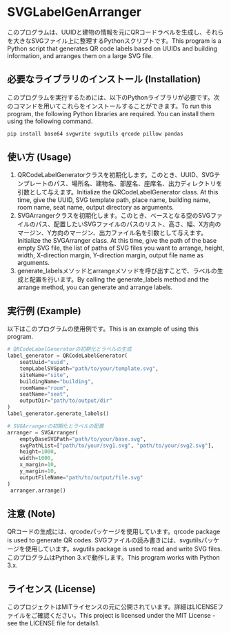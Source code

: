 # SVGLabelGenArranger
このプログラムは、UUIDと建物の情報を元にQRコードラベルを生成し、それらを大きなSVGファイル上に整理するPythonスクリプトです。This program is a Python script that generates QR code labels based on UUIDs and building information, and arranges them on a large SVG file.


## 必要なライブラリのインストール (Installation)
このプログラムを実行するためには、以下のPythonライブラリが必要です。次のコマンドを用いてこれらをインストールすることができます。To run this program, the following Python libraries are required. You can install them using the following command.

```bash
pip install base64 svgwrite svgutils qrcode pillow pandas
```

## 使い方 (Usage)
1. QRCodeLabelGeneratorクラスを初期化します。このとき、UUID、SVGテンプレートのパス、場所名、建物名、部屋名、座席名、出力ディレクトリを引数として与えます。Initialize the QRCodeLabelGenerator class. At this time, give the UUID, SVG template path, place name, building name, room name, seat name, output directory as arguments.
2. SVGArrangerクラスを初期化します。このとき、ベースとなる空のSVGファイルのパス、配置したいSVGファイルのパスのリスト、高さ、幅、X方向のマージン、Y方向のマージン、出力ファイル名を引数として与えます。Initialize the SVGArranger class. At this time, give the path of the base empty SVG file, the list of paths of SVG files you want to arrange, height, width, X-direction margin, Y-direction margin, output file name as arguments.
3. generate_labelsメソッドとarrangeメソッドを呼び出すことで、ラベルの生成と配置を行います。By calling the generate_labels method and the arrange method, you can generate and arrange labels.


## 実行例 (Example)
以下はこのプログラムの使用例です。This is an example of using this program.

```python
# QRCodeLabelGeneratorの初期化とラベルの生成
label_generator = QRCodeLabelGenerator(
    seatUuid="uuid",
    tempLabelSVGpath="path/to/your/template.svg",
    siteName="site",
    buildingName="building",
    roomName="room",
    seatName="seat",
    outputDir="path/to/output/dir"
)
label_generator.generate_labels()

# SVGArrangerの初期化とラベルの配置
arranger = SVGArranger(
    emptyBaseSVGPath="path/to/your/base.svg",
    svgPathList=["path/to/your/svg1.svg", "path/to/your/svg2.svg"],
    height=1000,
    width=1000,
    x_margin=10,
    y_margin=10,
    outputFileName="path/to/output/file.svg"
)
 arranger.arrange()

```


## 注意 (Note)
QRコードの生成には、qrcodeパッケージを使用しています。qrcode package is used to generate QR codes.
SVGファイルの読み書きには、svgutilsパッケージを使用しています。svgutils package is used to read and write SVG files.
このプログラムはPython 3.xで動作します。This program works with Python 3.x.

## ライセンス (License)
このプロジェクトはMITライセンスの元に公開されています。詳細はLICENSEファイルをご確認ください。This project is licensed under the MIT License - see the LICENSE file for details​1​.